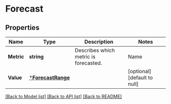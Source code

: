 # Forecast

## Properties
Name | Type | Description | Notes
------------ | ------------- | ------------- | -------------
**Metric** | **string** | Describes which metric is forecasted. |Name|Description| |-----------|------------------------| |IMPRESSIONS| Available impressions| |REACH      | Delivered viewable impressions| |CLICKS     | Delivered page visits| |CONVERSIONS| [Preview only] Delivered conversions| | [optional] [default to null]
**Value** | [***ForecastRange**](ForecastRange.md) |  | [optional] [default to null]

[[Back to Model list]](../README.md#documentation-for-models) [[Back to API list]](../README.md#documentation-for-api-endpoints) [[Back to README]](../README.md)

